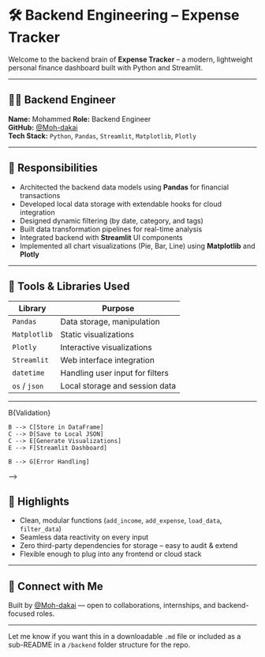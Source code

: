 # 🛠️ Backend Engineering – Expense Tracker

Welcome to the backend brain of **Expense Tracker** – a modern, lightweight personal finance dashboard built with Python and Streamlit.

---

## 👨‍💻 Backend Engineer

**Name:** Mohammed 
**Role:** Backend Engineer  
**GitHub:** [@Moh-dakai](https://github.com/Moh-dakai)  
**Tech Stack:** `Python`, `Pandas`, `Streamlit`, `Matplotlib`, `Plotly`

---

## 📌 Responsibilities

- Architected the backend data models using **Pandas** for financial transactions  
- Developed local data storage with extendable hooks for cloud integration  
- Designed dynamic filtering (by date, category, and tags)  
- Built data transformation pipelines for real-time analysis  
- Integrated backend with **Streamlit** UI components  
- Implemented all chart visualizations (Pie, Bar, Line) using **Matplotlib** and **Plotly**

---

## 🧰 Tools & Libraries Used

| Library      | Purpose                          |
|--------------|----------------------------------|
| `Pandas`     | Data storage, manipulation       |
| `Matplotlib` | Static visualizations            |
| `Plotly`     | Interactive visualizations       |
| `Streamlit`  | Web interface integration        |
| `datetime`   | Handling user input for filters  |
| `os` / `json`| Local storage and session data   |

---

<!--


## 🔁 Core Logic Overview

```mermaid
graph LR
    A[User Input] --> B{Validation}
    B --> C[Store in DataFrame]
    C --> D[Save to Local JSON]
    C --> E[Generate Visualizations]
    E --> F[Streamlit Dashboard]

    B --> G[Error Handling]

-->

## 🚀 Highlights

- Clean, modular functions (`add_income`, `add_expense`, `load_data`, `filter_data`)  
- Seamless data reactivity on every input  
- Zero third-party dependencies for storage – easy to audit & extend  
- Flexible enough to plug into any frontend or cloud stack  

---

## 🔗 Connect with Me

Built by [@Moh-dakai](https://github.com/Moh-dakai) — open to collaborations, internships, and backend-focused roles.

---

Let me know if you want this in a downloadable `.md` file or included as a sub-README in a `/backend` folder structure for the repo.
